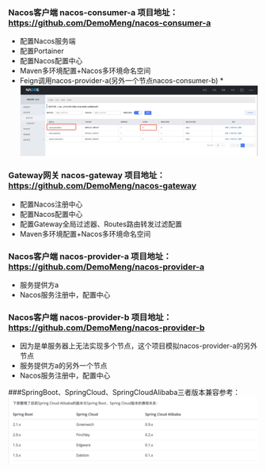 ### Nacos客户端  nacos-consumer-a 项目地址： https://github.com/DemoMeng/nacos-consumer-a
- 配置Nacos服务端
- 配置Portainer
- 配置Nacos配置中心
- Maven多环境配置+Nacos多环境命名空间 
- Feign调用nacos-provider-a(另外一个节点nacos-consumer-b)
 *![负载两个节点](images/一个服务提供者（两个实例节点）.jpg)


### Gateway网关  nacos-gateway 项目地址： https://github.com/DemoMeng/nacos-gateway
- 配置Nacos注册中心
- 配置Nacos配置中心
- 配置Gateway全局过滤器、Routes路由转发过滤配置
- Maven多环境配置+Nacos多环境命名空间



### Nacos客户端 nacos-provider-a 项目地址： https://github.com/DemoMeng/nacos-provider-a
- 服务提供方a
- Nacos服务注册中，配置中心

### Nacos客户端 nacos-provider-b 项目地址： https://github.com/DemoMeng/nacos-provider-b
- 因为是单服务器上无法实现多个节点，这个项目模拟nacos-provider-a的另外节点
- 服务提供方a的另外一个节点
- Nacos服务注册中，配置中心


###SpringBoot、SpringCloud、SpringCloudAlibaba三者版本兼容参考：
![版本兼容](images/springboot-cloud-alibaba三者对应版本.jpg)

 
